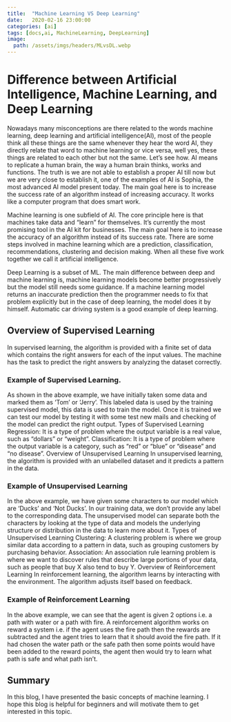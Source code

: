 ```yaml
---
title:  "Machine Learning VS Deep Learning"
date:   2020-02-16 23:00:00
categories: [ai]
tags: [docs,ai, MachineLearning, DeepLearning]    
image:
  path: /assets/imgs/headers/MLvsDL.webp
---
```


# Difference between Artificial Intelligence, Machine Learning, and Deep Learning

Nowadays many misconceptions are there related to the words machine learning, deep learning and artificial intelligence(AI), most of the people think all these things are the same whenever they hear the word AI, they directly relate that word to machine learning or vice versa, well yes, these things are related to each other but not the same. Let’s see how.
AI means to replicate a human brain, the way a human brain thinks, works and functions. The truth is we are not able to establish a proper AI till now but we are very close to establish it, one of the examples of AI is Sophia, the most advanced AI model present today. The main goal here is to increase the success rate of an algorithm instead of increasing accuracy. It works like a computer program that does smart work.

Machine learning is one subfield of AI. The core principle here is that machines take data and “learn” for themselves. It’s currently the most promising tool in the AI kit for businesses. The main goal here is to increase the accuracy of an algorithm instead of its success rate.
There are some steps involved in machine learning which are a prediction, classification, recommendations, clustering and decision making. When all these five work together we call it artificial intelligence.

Deep Learning is a subset of ML. The main difference between deep and machine learning is, machine learning models become better progressively but the model still needs some guidance. If a machine learning model returns an inaccurate prediction then the programmer needs to fix that problem explicitly but in the case of deep learning, the model does it by himself. Automatic car driving system is a good example of deep learning.


## Overview of Supervised Learning
In supervised learning, the algorithm is provided with a finite set of data which contains the right answers for each of the input values. The machine has the task to predict the right answers by analyzing the dataset correctly.

### Example of Supervised Learning.
As shown in the above example, we have initially taken some data and marked them as ‘Tom’ or ‘Jerry’. This labeled data is used by the training supervised model, this data is used to train the model.
Once it is trained we can test our model by testing it with some test new mails and checking of the model can predict the right output.
Types of Supervised Learning
Regression: It is a type of problem where the output variable is a real value, such as “dollars” or “weight”.
Classification: It is a type of problem where the output variable is a category, such as “red” or “blue” or “disease” and “no disease”.
Overview of Unsupervised Learning
In unsupervised learning, the algorithm is provided with an unlabelled dataset and it predicts a pattern in the data.

### Example of Unsupervised Learning
In the above example, we have given some characters to our model which are ‘Ducks’ and ‘Not Ducks’. In our training data, we don’t provide any label to the corresponding data. The unsupervised model can separate both the characters by looking at the type of data and models the underlying structure or distribution in the data to learn more about it.
Types of Unsupervised Learning
Clustering: A clustering problem is where we group similar data according to a pattern in data, such as grouping customers by purchasing behavior.
Association: An association rule learning problem is where we want to discover rules that describe large portions of your data, such as people that buy X also tend to buy Y.
Overview of Reinforcement Learning
In reinforcement learning, the algorithm learns by interacting with the environment. The algorithm adjusts itself based on feedback.

### Example of Reinforcement Learning
In the above example, we can see that the agent is given 2 options i.e. a path with water or a path with fire. A reinforcement algorithm works on reward a system i.e. if the agent uses the fire path then the rewards are subtracted and the agent tries to learn that it should avoid the fire path. If it had chosen the water path or the safe path then some points would have been added to the reward points, the agent then would try to learn what path is safe and what path isn’t.

## Summary
In this blog, I have presented the basic concepts of machine learning. I hope this blog is helpful for beginners and will motivate them to get interested in this topic.